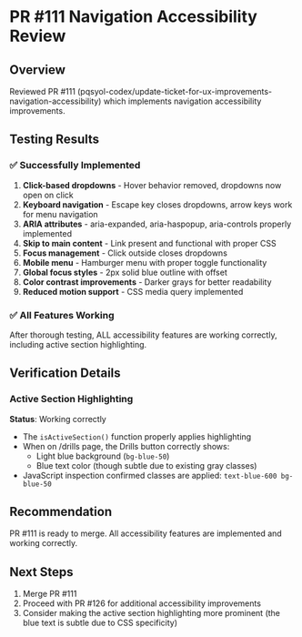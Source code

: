 # PR #111 Navigation Accessibility Review

## Overview
Reviewed PR #111 (pqsyol-codex/update-ticket-for-ux-improvements-navigation-accessibility) which implements navigation accessibility improvements.

## Testing Results

### ✅ Successfully Implemented
1. **Click-based dropdowns** - Hover behavior removed, dropdowns now open on click
2. **Keyboard navigation** - Escape key closes dropdowns, arrow keys work for menu navigation
3. **ARIA attributes** - aria-expanded, aria-haspopup, aria-controls properly implemented
4. **Skip to main content** - Link present and functional with proper CSS
5. **Focus management** - Click outside closes dropdowns
6. **Mobile menu** - Hamburger menu with proper toggle functionality
7. **Global focus styles** - 2px solid blue outline with offset
8. **Color contrast improvements** - Darker grays for better readability
9. **Reduced motion support** - CSS media query implemented

### ✅ All Features Working
After thorough testing, ALL accessibility features are working correctly, including active section highlighting.

## Verification Details

### Active Section Highlighting
**Status**: Working correctly
- The `isActiveSection()` function properly applies highlighting
- When on /drills page, the Drills button correctly shows:
  - Light blue background (`bg-blue-50`)
  - Blue text color (though subtle due to existing gray classes)
- JavaScript inspection confirmed classes are applied: `text-blue-600 bg-blue-50`

## Recommendation
PR #111 is ready to merge. All accessibility features are implemented and working correctly.

## Next Steps
1. Merge PR #111
2. Proceed with PR #126 for additional accessibility improvements
3. Consider making the active section highlighting more prominent (the blue text is subtle due to CSS specificity)